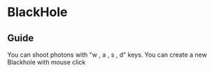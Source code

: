 # BlackHole

## Guide

You can shoot photons with "w , a , s , d" keys.
You can create a new Blackhole with mouse click


